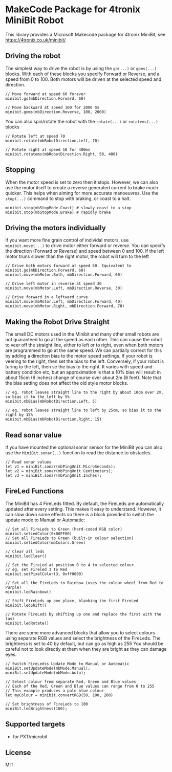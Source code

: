 # MakeCode Package for 4tronix MiniBit Robot

This library provides a Microsoft Makecode package for 4tronix MiniBit, see
https://4tronix.co.uk/minibit/

## Driving the robot    
The simplest way to drive the robot is by using the `go(...)` or `goms(...)` blocks.
With each of these blocks you specify Forward or Reverse, and a speed from 0 to 100.
Both motors will be driven at the selected speed and direction.
```blocks
// Move forward at speed 60 forever
minibit.go(mbDirection.Forward, 60)

// Move backward at speed 100 for 2000 ms
minibit.goms(mbDirection.Reverse, 100, 2000)
```
You can also spin/rotate the robot with the `rotate(...)` or `rotatems(...)` blocks
```blocks
// Rotate left at speed 70
minibit.rotate(mbRobotDirection.Left, 70)

// Rotate right at speed 50 for 400ms
minibit.rotatems(mbRobotDirection.Right, 50, 400)
```   

## Stopping
When the motor speed is set to zero then it stops. However, we can also use the motor itself to create a reverse generated current to brake much quicker.
This helps when aiming for more accurate manoeuvres. Use the `stop(...)` command to stop with braking, or coast to a halt.
```blocks
minibit.stop(mbStopMode.Coast) # slowly coast to a stop
minibit.stop(mbStopMode.Brake) # rapidly brake
```

## Driving the motors individually

If you want more fine grain control of individal motors, use `minibit.move(...)` to drive motor either forward or reverse.
You can specify the direction (Forward or Reverse) and speed between 0 and 100.
If the left motor truns slower than the right motor, the robot will turn to the left
```blocks
// Drive both motors forward at speed 60. Equivalent to minibit.go(mbDirection.Forward, 60)
minibit.move(mbMotor.Both, mbDirection.Forward, 60)

// Drive left motor in reverse at speed 30
minibit.move(mbMotor.Left, mbDirection.Reverse, 30)

// Drive forward in a leftward curve
minibit.move(mbMotor.Left, mbDirection.Forward, 40)
minibit.move(mbMotor.Right, mbDirection.Forward, 70)
```

## Making the Robot Drive Straight

The small DC motors used in the Minibit and many other small robots are not guaranteed to go at the speed as each other.
This can cause the robot to veer off the straight line, either to left or to right, even when both motors are programmed to go
at the same speed.
We can partially correct for this by adding a direction bias to the motor speed settings.
If your robot is veering to the right, then set the bias to the left.
Conversely, if your robot is turing to the left, then se the bias to the right.
It varies with speed and battery condition etc, but an approximation is that a 10% bias will result in about 15cm (6 inches)
change of course over about 2m (6 feet).
Note that the bias setting does not affect the old style motor blocks.

```blocks
// eg. robot leaves straight line to the right by about 10cm over 2m, so bias it to the left by 5%
minibit.mbBias(mbRobotDirection.Left, 5)

// eg. robot leaves straight line to left by 25cm, so bias it to the right by 15%
minibit.mbBias(mbRobotDirection.Right, 15)
```


## Read sonar value

If you have mounted the optional sonar sensor for the MiniBit you can
also use the `MiniBit.sonar(..)` function to read the distance to obstacles.
```blocks
// Read sonar values
let v1 = miniBit.sonar(mbPingUnit.MicroSeconds);
let v2 = miniBit.sonar(mbPingUnit.Centimeters);
let v3 = miniBit.sonar(mbPingUnit.Inches);
```

## FireLed Functions

The MiniBit has 4 FireLeds fitted.
By default, the FireLeds are automatically updated after every setting. This makes it easy to understand.
However, it can slow down some effects so there is a block provided to switch the update mode to
Manual or Automatic:

```blocks
// Set all FireLeds to Green (hard-coded RGB color)
minibit.setLedColor(0x00FF00)
// Set all FireLeds to Green (built-in colour selection)
minibit.setLedColor(mbColors.Green)

// Clear all leds
minibit.ledClear()

// Set the FireLed at position 0 to 4 to selected colour.
// eg. set Fireled 3 to Red
minibit.setPixelColor(3, 0xff0000)

// Set all the FireLeds to Rainbow (uses the colour wheel from Red to Purple)
minibit.ledRainbow()

// Shift FireLeds up one place, blanking the first FireLed
minibit.ledShift()

// Rotate FireLeds by shifting up one and replace the first with the last
minibit.ledRotate()
```

There are some more advanced blocks that allow you to select colours using separate RGB values
and select the brightness of the FireLeds.
The brightness is set to 40 by default, but can go as high as 255
You should be careful not to look directly at them when they are bright as they can damage eyes.
```blocks
// Switch FireLedss Update Mode to Manual or Automatic
miniBit.setUpdateMode(mbMode.Manual);
miniBit.setUpdateMode(mbMode.Auto);

// Select colour from separate Red, Green and Blue values
// Each of the Red, Green and Blue values can range from 0 to 255
// This example produces a pale blue colour
let myColour = minibit.convertRGB(50, 100, 200)

// Set brightness of FireLeds to 100
miniBit.ledBrightness(100);
```

## Supported targets

* for PXT/microbit

## License

MIT

